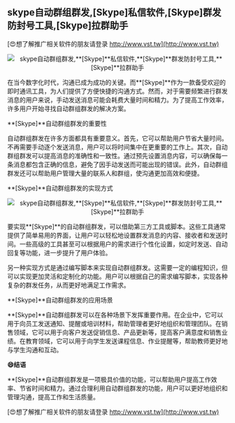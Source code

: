 ## **skype自动群组群发,**[Skype]**私信软件,**[Skype]**群发防封号工具,**[Skype]**拉群助手**

[😍想了解推广相关软件的朋友请登录 http://www.vst.tw](http://www.vst.tw)

 <center><img src="https://vst.tw/MP4/tuiguang/png/8.png" alt="skype自动群组群发,**[Skype]**私信软件,**[Skype]**群发防封号工具,**[Skype]**拉群助手"></center>

在当今数字化时代，沟通已成为成功的关键。而**[Skype]**作为一款备受欢迎的即时通讯工具，为人们提供了方便快捷的沟通方式。然而，对于需要频繁进行群发消息的用户来说，手动发送消息可能会耗费大量时间和精力。为了提高工作效率，许多用户开始寻找自动群组群发的解决方案。

**[Skype]**自动群组群发的重要性

自动群组群发在许多方面都具有重要意义。首先，它可以帮助用户节省大量时间。不再需要手动逐个发送消息，用户可以将时间集中在更重要的工作上。其次，自动群组群发可以提高消息的准确性和一致性。通过预先设置消息内容，可以确保每一条消息都包含正确的信息，避免了因手动发送而可能出现的错误。此外，自动群组群发还可以帮助用户管理大量的联系人和群组，使沟通更加高效和便捷。

**[Skype]**自动群组群发的实现方式

 <center><img src="https://vst.tw/MP4/tuiguang/png/5.png" alt="skype自动群组群发,**[Skype]**私信软件,**[Skype]**群发防封号工具,**[Skype]**拉群助手"></center>

要实现**[Skype]**的自动群组群发，可以借助第三方工具或脚本。这些工具通常提供了简单易用的界面，让用户可以轻松地设置群发消息的内容、接收者和发送时间。一些高级的工具甚至可以根据用户的需求进行个性化设置，如定时发送、自动回复等功能，进一步提升了用户体验。

另一种实现方式是通过编写脚本来实现自动群组群发。这需要一定的编程知识，但可以实现更加灵活和定制化的功能。用户可以根据自己的需求编写脚本，实现各种复杂的群发任务，从而更好地满足工作需求。

**[Skype]**自动群组群发的应用场景

**[Skype]**自动群组群发可以在各种场景下发挥重要作用。在企业中，它可以用于向员工发送通知、提醒或培训材料，帮助管理者更好地组织和管理团队。在销售领域，它可以用于向客户发送促销信息、产品更新等，提高客户满意度和销售业绩。在教育领域，它可以用于向学生发送课程信息、作业提醒等，帮助教师更好地与学生沟通和互动。

**😄结语**

**[Skype]**自动群组群发是一项极具价值的功能，可以帮助用户提高工作效率、节省时间和精力。通过合理利用自动群组群发的功能，用户可以更好地组织和管理沟通，提高工作和生活质量。

[😍想了解推广相关软件的朋友请登录 http://www.vst.tw](http://www.vst.tw)



